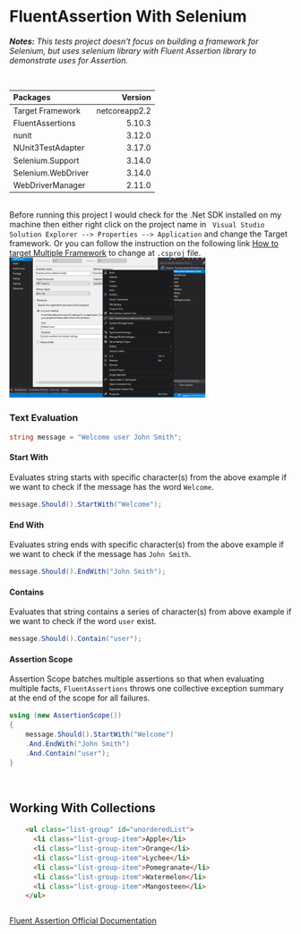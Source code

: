 # FluentAssertion With Selenium

***Notes:*** *This tests project doesn't focus on building a framework for Selenium, but uses selenium library with Fluent Assertion library to demonstrate uses for Assertion.*

<br/>

|Packages|Version|
|:---|---:|
|Target Framework |netcoreapp2.2|
|FluentAssertions|5.10.3|
|nunit|3.12.0|
|NUnit3TestAdapter|3.17.0|
|Selenium.Support|3.14.0|
|Selenium.WebDriver|3.14.0|
|WebDriverManager|2.11.0|

<br/>
Before running this project I would check for the .Net SDK installed on my machine then either right click on the project name in <code> Visual Studio Solution Explorer --> Properties --> Application</code> and change the Target framework. Or you can follow the instruction on the following link <a href="https://www.tutorialsteacher.com/core/target-multiple-frameworks-in-aspnet-core2">How to target Multiple Framework</a> to change at <code>.csproj</code> file.
<br/>
<img src="https://github.com/mhossen/FluentAssertionWithSelenium/blob/support-multi-framework/FluentAssertionWithSelenium/FluentAssertion.Selenium.Tests/Images/TrageFramework.jpg" alt="Target Framework" width="350" height="250"/>
<br/>

### Text Evaluation

```csharp
string message = "Welcome user John Smith";
```

#### Start With
Evaluates string starts with specific character(s) from the above example if we want to check if the message has the word `Welcome`.

```csharp
message.Should().StartWith("Welcome");
```


#### End With
Evaluates string ends with specific character(s) from the above example if we want to check if the message has `John Smith`.

```csharp
message.Should().EndWith("John Smith");
```

#### Contains
Evaluates that string contains a series of character(s) from above example if we want to check if the word `user` exist.

```csharp
message.Should().Contain("user");
```

#### Assertion Scope
Assertion Scope batches multiple assertions so that when evaluating multiple facts, `FluentAssertions` throws one collective exception summary at the end of the scope for all failures. 

```csharp
using (new AssertionScope())
{
    message.Should().StartWith("Welcome")
    .And.EndWith("John Smith")
    .And.Contain("user");
}
```
<br/>

## Working With Collections
```html
    <ul class="list-group" id="unorderedList">
      <li class="list-group-item">Apple</li>
      <li class="list-group-item">Orange</li>
      <li class="list-group-item">Lychee</li>
      <li class="list-group-item">Pomegranate</li>
      <li class="list-group-item">Watermelon</li>
      <li class="list-group-item">Mangosteen</li>
    </ul>
```

```csharp
```

[Fluent Assertion Official Documentation](https://fluentassertions.com/introduction)